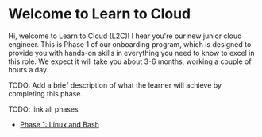 # Welcome to Learn to Cloud

Hi, welcome to Learn to Cloud (L2C)! I hear you're our new junior cloud engineer. This is Phase 1 of our onboarding program, which is designed to provide you with hands-on skills in everything you need to know to excel in this role. We expect it will take you about 3-6 months, working a couple of hours a day.

TODO: Add a brief description of what the learner will achieve by completing this phase.

TODO: link all phases

- [Phase 1: Linux and Bash](phase1/readme.md)

